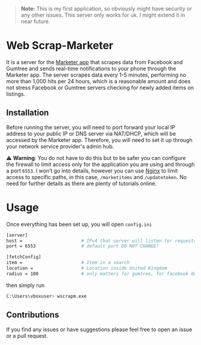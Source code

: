 > **Note:** This is my first application, so obviously might have security or any other issues.
> This server only works for uk. I might extend it in near future.
# Web Scrap-Marketer
It is a server for the [Marketer app](https://github.com/Stipecim/Marketer) that scrapes data from Facebook and Gumtree and sends real-time notifications to your phone through the Marketer app. The server scrapes data every 1-5 minutes, performing no more than 1,000 hits per 24 hours, which is a reasonable amount and does not stress Facebook or Gumtree servers checking for newly added items on listings.


## Installation
Before running the server, you will need to port forward your local IP address to your public IP or DNS server via NAT/DHCP, which
will be accessed by the Marketer app. Therefore, you will need to set it up through your network service provider's admin hub.


⚠️ **Warning**: You do not have to do this but to be safer you can configure the firewall to limit access only for the 
application you are using and through a port `6553`. I won’t go into details, however you can use [Nginx](https://nginx.org/en/docs/) to limit access to specific 
paths, in this case, `/marketitems` and `/updatetoken`. No need for further details as there are plenty of tutorials online.

# Usage
Once everything has been set up, you will open `config.ini`
```sh
[server]
host =                      # IPv4 that server will listen for requests
port = 6553                 # default port DO NOT CHANGE! 

[fetchConfig]
item =                      # Item in a search 
location =                  # Location inside United Kingdom
radius = 100                # only matters for gumtree, for facebook default is 60 miles radius
```

then simply run
```sh
C:\Users\vboxuser> wscrapm.exe
```

## Contributions 
If you find any issues or have suggestions please feel free to open an issue or a pull request.
